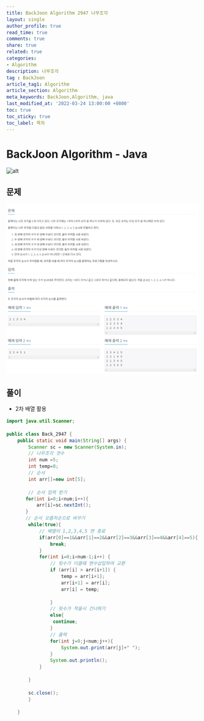 ```yaml
---
title: BackJoon Algorithm 2947 나무조각
layout: single
author_profile: true
read_time: true
comments: true
share: true
related: true
categories:
- Algorithm
description: 나무조각
tag : BackJoon
article_tag1: Algorithm
article_section: Algorithm
meta_keywords: BackJoon,Algorithm, java
last_modified_at: '2022-03-24 13:00:00 +0800'
toc: true
toc_sticky: true
toc_label: 목차
---
```


BackJoon Algorithm - Java
====================

![alt](https://d2gd6pc034wcta.cloudfront.net/images/logo@2x.png)

## 문제

![alt](/assets/images/post/Algorithm/2947.png)



## 풀이

* 2차 배열 활용

```java
import java.util.Scanner;

public class Back_2947 {
    public static void main(String[] args) {
        Scanner sc = new Scanner(System.in);
        // 나무조각 갯수
        int num =5;
        int temp=0;
        // 순서
        int arr[]=new int[5];

        // 순서 입력 받기
       for(int i=0;i<num;i++){
           arr[i]=sc.nextInt();
       }
       // 순서 오름차순으로 바꾸기
        while(true){
            // 배열이 1,2,3,4,5 면 종료
            if(arr[0]==1&&arr[1]==2&&arr[2]==3&&arr[3]==4&&arr[4]==5){
                break;
            }
            for(int i=0;i<num-1;i++) {
                // 뒷수가 더클때 변수삽입하여 교환
                if (arr[i] > arr[i+1]) {
                    temp = arr[i+1];
                    arr[i+1] = arr[i];
                    arr[i] = temp;

                }
                // 뒷수가 작을시 건너뛰기
                else{
                 continue;
                }
                // 출력
                for(int j=0;j<num;j++){
                    System.out.print(arr[j]+" ");
                }
                System.out.println();
            }

        }

        sc.close();
        }

    }

```

